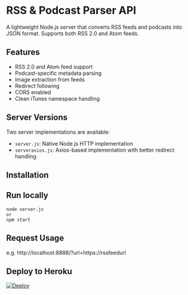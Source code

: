 # RSS & Podcast Parser API

A lightweight Node.js server that converts RSS feeds and podcasts into JSON format. Supports both RSS 2.0 and Atom feeds.

## Features

- RSS 2.0 and Atom feed support
- Podcast-specific metadata parsing
- Image extraction from feeds
- Redirect following
- CORS enabled
- Clean iTunes namespace handling

## Server Versions

Two server implementations are available:
- `server.js`: Native Node.js HTTP implementation
- `serveraxios.js`: Axios-based implementation with better redirect handling

## Installation

## Run locally

```
node server.js
or
npm start
```

## Request Usage

e.g. http://localhost:8888/?url=https://rssfeedurl


## Deploy to Heroku

[![Deploy](https://www.herokucdn.com/deploy/button.svg)](https://heroku.com/deploy?template=https://github.com/jackysee/RssJson)


